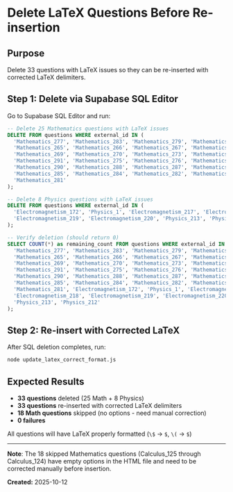 # Delete LaTeX Questions Before Re-insertion

## Purpose
Delete 33 questions with LaTeX issues so they can be re-inserted with corrected LaTeX delimiters.

## Step 1: Delete via Supabase SQL Editor

Go to Supabase SQL Editor and run:

```sql
-- Delete 25 Mathematics questions with LaTeX issues
DELETE FROM questions WHERE external_id IN (
  'Mathematics_277', 'Mathematics_283', 'Mathematics_279', 'Mathematics_271',
  'Mathematics_265', 'Mathematics_266', 'Mathematics_267', 'Mathematics_268',
  'Mathematics_269', 'Mathematics_270', 'Mathematics_273', 'Mathematics_274',
  'Mathematics_291', 'Mathematics_275', 'Mathematics_276', 'Mathematics_278',
  'Mathematics_290', 'Mathematics_288', 'Mathematics_287', 'Mathematics_286',
  'Mathematics_285', 'Mathematics_284', 'Mathematics_282', 'Mathematics_272',
  'Mathematics_281'
);

-- Delete 8 Physics questions with LaTeX issues
DELETE FROM questions WHERE external_id IN (
  'Electromagnetism_172', 'Physics_1', 'Electromagnetism_217', 'Electromagnetism_218',
  'Electromagnetism_219', 'Electromagnetism_220', 'Physics_213', 'Physics_212'
);

-- Verify deletion (should return 0)
SELECT COUNT(*) as remaining_count FROM questions WHERE external_id IN (
  'Mathematics_277', 'Mathematics_283', 'Mathematics_279', 'Mathematics_271',
  'Mathematics_265', 'Mathematics_266', 'Mathematics_267', 'Mathematics_268',
  'Mathematics_269', 'Mathematics_270', 'Mathematics_273', 'Mathematics_274',
  'Mathematics_291', 'Mathematics_275', 'Mathematics_276', 'Mathematics_278',
  'Mathematics_290', 'Mathematics_288', 'Mathematics_287', 'Mathematics_286',
  'Mathematics_285', 'Mathematics_284', 'Mathematics_282', 'Mathematics_272',
  'Mathematics_281', 'Electromagnetism_172', 'Physics_1', 'Electromagnetism_217',
  'Electromagnetism_218', 'Electromagnetism_219', 'Electromagnetism_220',
  'Physics_213', 'Physics_212'
);
```

## Step 2: Re-insert with Corrected LaTeX

After SQL deletion completes, run:

```bash
node update_latex_correct_format.js
```

## Expected Results

- **33 questions** deleted (25 Math + 8 Physics)
- **33 questions** re-inserted with corrected LaTeX delimiters
- **18 Math questions** skipped (no options - need manual correction)
- **0 failures**

All questions will have LaTeX properly formatted (`\$` → `$`, `\(` → `$`)

---

**Note**: The 18 skipped Mathematics questions (Calculus_125 through Calculus_124) have empty options in the HTML file and need to be corrected manually before insertion.

**Created:** 2025-10-12
